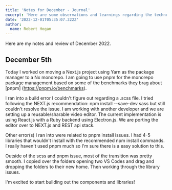 ```yaml
---
title: 'Notes for December - Journal'
excerpt: 'Here are some observations and learnings regarding the technologies and methods to solve problems.'
date: '2022-12-01T05:35:07.322Z'
author:
  name: Robert Hogan
---
```


Here are my notes and review of December 2022.

## December 5th

Today I worked on moving a Next.js project using Yarn as the package manager to a Nx monorepo. I am going to use pnpm for the monorepo package management based on some of the benchmarks they brag about [pnpm] (https://pnpm.io/benchmarks).

I ran into a build error I couldn't figure out regarding a .scss file. I tried following the NEXT.js recommendation: npm install --save-dev sass but still couldn't resolve the issue. I am working with another developer and we are setting up a reusable/sharable video editor. The current implementation is using React.js with a Ruby backend using Electron.js. We are porting the editor over to NEXT.js and REST api stack.

Other error(s) I ran into were related to pnpm install issues. I had 4-5 libraries that wouldn't install with the recommended npm install commands. I really haven't used pnpm much so I'm sure there is a easy solution to this.

Outside of the scss and pnpm issue, most of the transition was pretty smooth. I copied over the folders opening two VS Codes and drag and dropping the folders to their new home. Then working through the library issues.

I'm excited to start building out the components and libraries!
